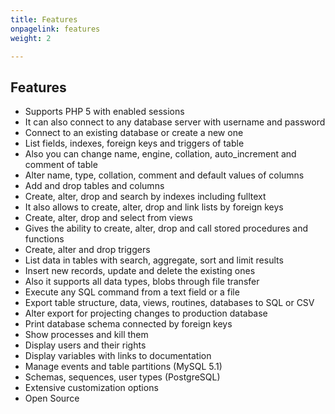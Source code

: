 ```yaml
---
title: Features
onpagelink: features
weight: 2

---
```


Features
--------

- Supports PHP 5 with enabled sessions
- It can also connect to any database server with username and password
- Connect to an existing database or create a new one
- List fields, indexes, foreign keys and triggers of table
- Also you can change name, engine, collation, auto\_increment and comment of table
- Alter name, type, collation, comment and default values of columns
- Add and drop tables and columns
- Create, alter, drop and search by indexes including fulltext
- It also allows to create, alter, drop and link lists by foreign keys
- Create, alter, drop and select from views
- Gives the ability to create, alter, drop and call stored procedures and functions
- Create, alter and drop triggers
- List data in tables with search, aggregate, sort and limit results
- Insert new records, update and delete the existing ones
- Also it supports all data types, blobs through file transfer
- Execute any SQL command from a text field or a file
- Export table structure, data, views, routines, databases to SQL or CSV
- Alter export for projecting changes to production database
- Print database schema connected by foreign keys
- Show processes and kill them
- Display users and their rights
- Display variables with links to documentation
- Manage events and table partitions (MySQL 5.1)
- Schemas, sequences, user types (PostgreSQL)
- Extensive customization options
- Open Source
 